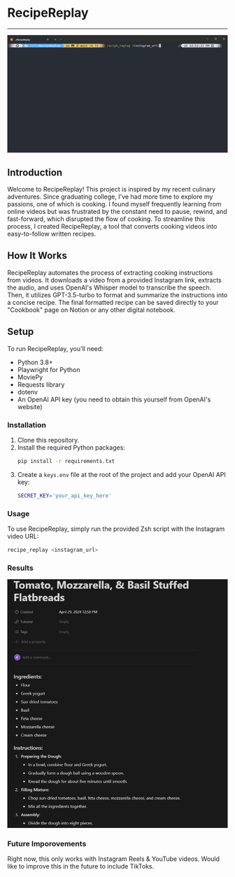 # RecipeReplay
--- 

![RecipeReplay Usage](./RR_Terminal.png)


## Introduction
Welcome to RecipeReplay! This project is inspired by my recent culinary adventures. Since graduating college, I've had more time to explore my passions, one of which is cooking. I found myself frequently learning from online videos but was frustrated by the constant need to pause, rewind, and fast-forward, which disrupted the flow of cooking. To streamline this process, I created RecipeReplay, a tool that converts cooking videos into easy-to-follow written recipes.

## How It Works
RecipeReplay automates the process of extracting cooking instructions from videos. It downloads a video from a provided Instagram link, extracts the audio, and uses OpenAI's Whisper model to transcribe the speech. Then, it utilizes GPT-3.5-turbo to format and summarize the instructions into a concise recipe. The final formatted recipe can be saved directly to your "Cookbook" page on Notion or any other digital notebook.

## Setup
To run RecipeReplay, you'll need:
- Python 3.8+
- Playwright for Python
- MoviePy
- Requests library
- dotenv
- An OpenAI API key (you need to obtain this yourself from OpenAI's website)

### Installation
1. Clone this repository.
2. Install the required Python packages:
   ```bash
   pip install -r requirements.txt
   ``` 
3. Create a `keys.env` file at the root of the project and add your OpenAI API key:
    ```bash 
    SECRET_KEY='your_api_key_here'
    ``` 

### Usage
To use RecipeReplay, simply run the provided Zsh script with the Instagram video URL: 
   ```bash
   recipe_replay <instagram_url>
   ```
### Results
![RecipeReplay Results](./RR_Result_Notion.png)

### Future Imporovements 
Right now, this only works with Instagram Reels & YouTube videos. Would like to improve this in the future to include TikToks. 
